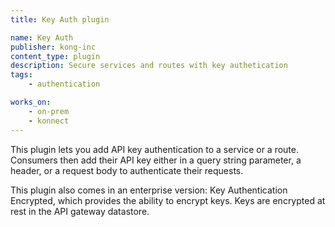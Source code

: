 ```yaml
---
title: Key Auth plugin

name: Key Auth
publisher: kong-inc
content_type: plugin
description: Secure services and routes with key authetication
tags:
    - authentication

works_on:
    - on-prem
    - konnect
---
```


This plugin lets you add API key authentication to a service or a route. Consumers then add their API key either in a query string parameter, a header, or a request body to authenticate their requests.

This plugin also comes in an enterprise version: Key Authentication Encrypted, which provides the ability to encrypt keys. Keys are encrypted at rest in the API gateway datastore.
